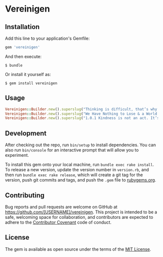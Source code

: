 # Vereinigen

## Installation

Add this line to your application's Gemfile:

```ruby
gem 'vereinigen'
```

And then execute:

    $ bundle

Or install it yourself as:

    $ gem install vereinigen

## Usage

```ruby
Vereinigen::Builder.new().superslug("Thinking is difficult, that’s why most people judge") # thinking-is-difficult-that-is-why-most-people-judge
Vereinigen::Builder.new().superslug("We Have Nothing to Lose & a World to See.") # we-have-nothing-to-lose-and-a-world-to-see
Vereinigen::Builder.new().superslug("1.0.1 Kindness is not an act. It’s a lifestyle.") # kindness-is-not-an-act-it-is-a-lifestyle
```

## Development

After checking out the repo, run `bin/setup` to install dependencies. You can also run `bin/console` for an interactive prompt that will allow you to experiment.

To install this gem onto your local machine, run `bundle exec rake install`. To release a new version, update the version number in `version.rb`, and then run `bundle exec rake release`, which will create a git tag for the version, push git commits and tags, and push the `.gem` file to [rubygems.org](https://rubygems.org).

## Contributing

Bug reports and pull requests are welcome on GitHub at https://github.com/[USERNAME]/vereinigen. This project is intended to be a safe, welcoming space for collaboration, and contributors are expected to adhere to the [Contributor Covenant](http://contributor-covenant.org) code of conduct.


## License

The gem is available as open source under the terms of the [MIT License](http://opensource.org/licenses/MIT).

